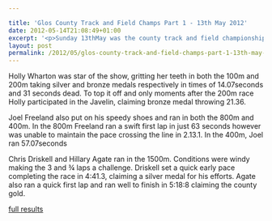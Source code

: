 ```yaml
---

title: 'Glos County Track and Field Champs Part 1 - 13th May 2012'
date: 2012-05-14T21:08:49+01:00
excerpt: '<p>Sunday 13thMay was the county track and field championships at the Prince of Wales stadium. The sun brought out the Striders, leading to Personal Bests, Club records and county medals galore.</p>'
layout: post
permalink: /2012/05/glos-county-track-and-field-champs-part-1-13th-may-2012/
---
```

</p> 

Holly Wharton was star of the show, gritting her teeth in both the 100m and 200m taking silver and bronze medals respectively in times of 14.07seconds and 31 seconds dead. To top it off and only moments after the 200m race Holly participated in the Javelin, claiming bronze medal throwing 21.36.

Joel Freeland also put on his speedy shoes and ran in both the 800m and 400m. In the 800m Freeland ran a swift first lap in just 63 seconds however was unable to maintain the pace crossing the line in 2.13.1. In the 400m, Joel ran 57.07seconds

Chris Driskell and Hillary Agate ran in the 1500m. Conditions were windy making the 3 and ¾ laps a challenge. Driskell set a quick early pace completing the race in 4:41.3, claiming a silver medal for his efforts. Agate also ran a quick first lap and ran well to finish in 5:18:8 claiming the county gold.

<a href="/assets/pdf/results/countytf2012results.pdf" target="_blank" rel="nofollow">full results</a>
